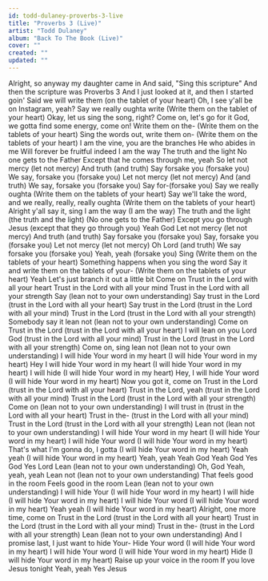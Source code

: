 ```yaml
---
id: todd-dulaney-proverbs-3-live
title: "Proverbs 3 (Live)"
artist: "Todd Dulaney"
album: "Back To The Book (Live)"
cover: ""
created: ""
updated: ""
---
```


Alright, so anyway my daughter came in
And said, "Sing this scripture"
And then the scripture was Proverbs 3
And I just looked at it, and then I started goin'
Said we will write them (on the tablet of your heart)
Oh, I see y'all be on Instagram, yeah?
Say we really oughta write
(Write them on the tablet of your heart)
Okay, let us sing the song, right?
Come on, let's go for it
God, we gotta find some energy, come on!
Write them on the-
(Write them on the tablets of your heart)
Sing the words out, write them on-
(Write them on the tablets of your heart)
I am the vine, you are the branches
He who abides in me
Will forever be fruitful indeed
I am the way
The truth and the light
No one gets to the Father
Except that he comes through me, yeah
So let not mercy (let not mercy)
And truth (and truth)
Say forsake you (forsake you)
We say, forsake you (forsake you)
Let not mercy (let not mercy)
And (and truth)
We say, forsake you (forsake you)
Say for-(forsake you)
Say we really oughta
(Write them on the tablets of your heart)
Say we'll take the word, and we really, really, really oughta
(Write them on the tablets of your heart)
Alright y'all say it, sing
I am the way (I am the way)
The truth and the light (the truth and the light)
(No one gets to the Father)
Except you go through Jesus (except that they go through you)
Yeah God
Let not mercy (let not mercy)
And truth (and truth)
Say forsake you (forsake you)
Say, forsake you (forsake you)
Let not mercy (let not mercy)
Oh Lord (and truth)
We say forsake you (forsake you)
Yeah, yeah (forsake you)
Sing
(Write them on the tablets of your heart)
Something happens when you sing the word
Say it and write them on the tablets of your-
(Write them on the tablets of your heart) Yeah
Let's just branch it out a little bit
Come on
Trust in the Lord with all your heart
Trust in the Lord with all your mind
Trust in the Lord with all your strength
Say (lean not to your own understanding)
Say trust in the Lord (trust in the Lord with all your heart)
Say trust in the Lord (trust in the Lord with all your mind)
Trust in the Lord (trust in the Lord with all your strength)
Somebody say it lean not (lean not to your own understanding)
Come on
Trust in the Lord (trust in the Lord with all your heart)
I will lean on you Lord God (trust in the Lord with all your mind)
Trust in the Lord (trust in the Lord with all your strength)
Come on, sing lean not (lean not to your own understanding)
I will hide Your word in my heart (I will hide Your word in my heart)
Hey I will hide Your word in my heart (I will hide Your word in my heart)
I will hide (I will hide Your word in my heart)
Hey, I will hide Your word (I will hide Your word in my heart)
Now you got it, come on
Trust in the Lord (trust in the Lord with all your heart)
Trust in the Lord, yeah (trust in the Lord with all your mind)
Trust in the Lord (trust in the Lord with all your strength)
Come on (lean not to your own understanding)
I will trust in (trust in the Lord with all your heart)
Trust in the- (trust in the Lord with all your mind)
Trust in the Lord (trust in the Lord with all your strength)
Lean not (lean not to your own understanding)
I will hide Your word in my heart (I will hide Your word in my heart)
I will hide Your word (I will hide Your word in my heart)
That's what I'm gonna do, I gotta (I will hide Your word in my heart)
Yeah yeah (I will hide Your word in my heart)
Yeah, yeah
Yeah God
Yeah God
Yes God
Yes Lord
Lean (lean not to your own understanding)
Oh, God
Yeah, yeah, yeah
Lean not (lean not to your own understanding)
That feels good in the room
Feels good in the room
Lean (lean not to your own understanding)
I will hide Your (I will hide Your word in my heart)
I will hide (I will hide Your word in my heart)
I will hide Your word (I will hide Your word in my heart)
Yeah yeah (I will hide Your word in my heart)
Alright, one more time, come on
Trust in the Lord (trust in the Lord with all your heart)
Trust in the Lord (trust in the Lord with all your mind)
Trust in the- (trust in the Lord with all your strength)
Lean (lean not to your own understanding)
And I promise last, I just want to hide Your-
Hide Your word (I will hide Your word in my heart)
I will hide Your word (I will hide Your word in my heart)
Hide (I will hide Your word in my heart)
Raise up your voice in the room
If you love Jesus tonight
Yeah, yeah
Yes Jesus